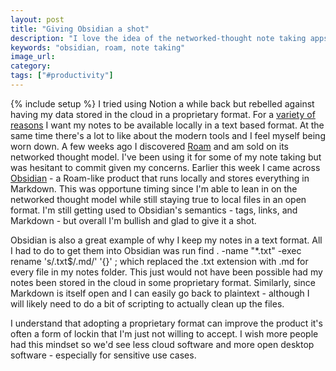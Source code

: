 ```yaml
---
layout: post
title: "Giving Obsidian a shot"
description: "I love the idea of the networked-thought note taking apps but don't want to use a cloud product or a proprietary format. Luckily I discovered Obsidian."
keywords: "obsidian, roam, note taking"
image_url:
category:
tags: ["#productivity"]
---
```

{% include setup %}
I tried using Notion a while back but rebelled against having my data stored in the cloud in a proprietary format. For a [variety of reasons](/2016/04/30/text-is-king/) I want my notes to be available locally in a text based format. At the same time there's a lot to like about the modern tools and I feel myself being worn down. A few weeks ago I discovered [Roam](https://roamresearch.com/) and am sold on its networked thought model. I've been using it for some of my note taking but was hesitant to commit given my concerns. Earlier this week I came across [Obsidian](https://obsidian.md/) - a Roam-like product that runs locally and stores everything in Markdown. This was opportune timing since I'm able to lean in on the networked thought model while still staying true to local files in an open format. I'm still getting used to Obsidian's semantics - tags, links, and Markdown - but overall I'm bullish and glad to give it a shot.

Obsidian is also a great example of why I keep my notes in a text format. All I had to do to get them into Obsidian was run find . -name "*.txt" -exec rename 's/\.txt$/.md/' '{}' \; which replaced the .txt extension with .md for every file in my notes folder. This just would not have been possible had my notes been stored in the cloud in some proprietary format. Similarly, since Markdown is itself open and I can easily go back to plaintext - although I will likely need to do a bit of scripting to actually clean up the files.

I understand that adopting a proprietary format can improve the product it's often a form of lockin that I'm just not willing to accept. I wish more people had this mindset so we'd see less cloud software and more open desktop software - especially for sensitive use cases.
